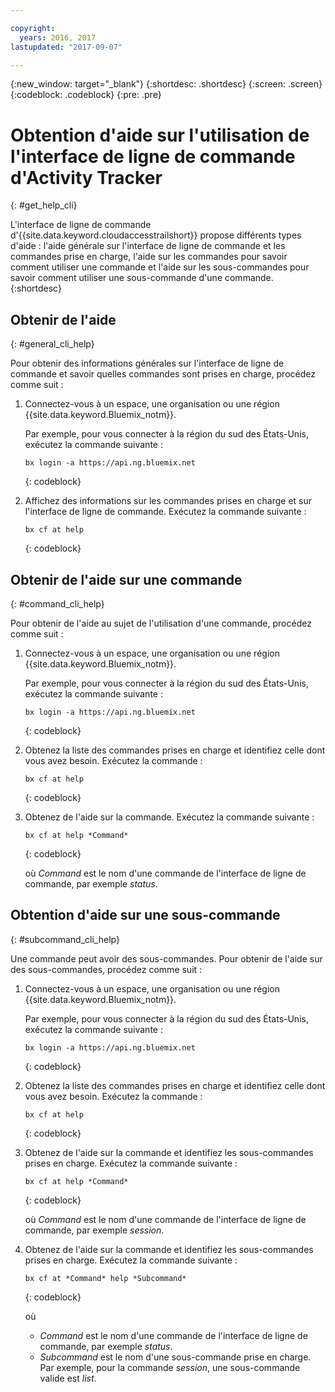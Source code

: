 ```yaml
---

copyright:
  years: 2016, 2017
lastupdated: "2017-09-07"

---
```


{:new_window: target="_blank"}
{:shortdesc: .shortdesc}
{:screen: .screen}
{:codeblock: .codeblock}
{:pre: .pre}

# Obtention d'aide sur l'utilisation de l'interface de ligne de commande d'Activity Tracker
{: #get_help_cli}

L'interface de ligne de commande d'{{site.data.keyword.cloudaccesstrailshort}} propose différents types d'aide : l'aide générale sur l'interface de ligne de commande et les commandes prise en charge, l'aide sur les commandes pour savoir comment utiliser une commande et l'aide sur les sous-commandes pour savoir comment utiliser une sous-commande d'une commande.
{:shortdesc}


## Obtenir de l'aide
{: #general_cli_help}

Pour obtenir des informations générales sur l'interface de ligne de commande et savoir quelles commandes sont prises en charge, procédez comme suit :

1. Connectez-vous à un espace, une organisation ou une région {{site.data.keyword.Bluemix_notm}}. 

    Par exemple, pour vous connecter à la région du sud des États-Unis, exécutez la commande suivante :
	
	```
    bx login -a https://api.ng.bluemix.net
    ```
    {: codeblock}
    
2. Affichez des informations sur les commandes prises en charge et sur l'interface de ligne de commande. Exécutez la commande suivante :

    ```
    bx cf at help 
    ```
    {: codeblock}
    
    

## Obtenir de l'aide sur une commande
{: #command_cli_help}

Pour obtenir de l'aide au sujet de l'utilisation d'une commande, procédez comme suit :

1. Connectez-vous à un espace, une organisation ou une région {{site.data.keyword.Bluemix_notm}}. 

    Par exemple, pour vous connecter à la région du sud des États-Unis, exécutez la commande suivante :
	
	```
    bx login -a https://api.ng.bluemix.net
    ```
    {: codeblock}
    
2. Obtenez la liste des commandes prises en charge et identifiez celle dont vous avez besoin. Exécutez la commande :

    ```
    bx cf at help 
    ```
    {: codeblock}

3. Obtenez de l'aide sur la commande. Exécutez la commande suivante :

    ```
    bx cf at help *Command*
    ```
    {: codeblock}
    
    où *Command* est le nom d'une commande de l'interface de ligne de commande, par exemple *status*.



## Obtention d'aide sur une sous-commande
{: #subcommand_cli_help}

Une commande peut avoir des sous-commandes. Pour obtenir de l'aide sur des sous-commandes, procédez comme suit :

1. Connectez-vous à un espace, une organisation ou une région {{site.data.keyword.Bluemix_notm}}. 

    Par exemple, pour vous connecter à la région du sud des États-Unis, exécutez la commande suivante :
	
	```
    bx login -a https://api.ng.bluemix.net
    ```
    {: codeblock}
    
2. Obtenez la liste des commandes prises en charge et identifiez celle dont vous avez besoin. Exécutez la commande :

    ```
    bx cf at help 
    ```
    {: codeblock}

3. Obtenez de l'aide sur la commande et identifiez les sous-commandes prises en charge. Exécutez la commande suivante :

    ```
    bx cf at help *Command*
    ```
    {: codeblock}
    
    où *Command* est le nom d'une commande de l'interface de ligne de commande, par exemple *session*.

4. Obtenez de l'aide sur la commande et identifiez les sous-commandes prises en charge. Exécutez la commande suivante :

    ```
    bx cf at *Command* help *Subcommand*
    ```
    {: codeblock}
    
    où 
    
    * *Command* est le nom d'une commande de l'interface de ligne de commande, par exemple *status*.
    * *Subcommand* est le nom d'une sous-commande prise en charge. Par exemple, pour la commande *session*, une sous-commande valide est *list*.




